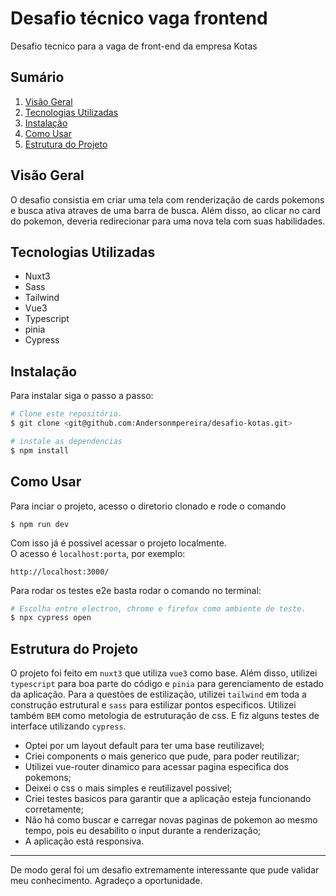 # Desafio técnico vaga frontend

Desafio tecnico para a vaga de front-end da empresa Kotas

## Sumário

1. [Visão Geral](#visão-geral)
2. [Tecnologias Utilizadas](#tecnologias-utilizadas)
3. [Instalação](#instalação)
4. [Como Usar](#como-usar)
5. [Estrutura do Projeto](#estrutura-do-projeto)

## Visão Geral

O desafio consistia em criar uma tela com renderização de cards pokemons e busca ativa atraves de uma barra de busca. Além disso, ao clicar no card do pokemon, deveria redirecionar para uma nova tela com suas habilidades.

## Tecnologias Utilizadas

- Nuxt3
- Sass
- Tailwind
- Vue3
- Typescript
- pinia
- Cypress

## Instalação

Para instalar siga o passo a passo:
```bash
# Clone este repositório.
$ git clone <git@github.com:Andersonmpereira/desafio-kotas.git>

# instale as dependencias
$ npm install

```

## Como Usar

Para inciar o projeto, acesso o diretorio clonado e rode o comando
```bash.
$ npm run dev
```

Com isso já é possivel acessar o projeto localmente.<br>
O acesso é `localhost:porta`, por exemplo:
```bash.
http://localhost:3000/
```

Para rodar os testes e2e basta rodar o comando no terminal:
```bash
# Escolha entre electron, chrome e firefox como ambiente de teste.
$ npx cypress open

```

## Estrutura do Projeto

O projeto foi feito em `nuxt3` que utiliza `vue3` como base. Além disso, utilizei `typescript` para boa parte do código e `pinia` para gerenciamento de estado da aplicação. Para a questões de estilização, utilizei `tailwind` em toda a construção estrutural e `sass` para estilizar pontos especificos. Utilizei também `BEM` como metologia de estruturação de css. E fiz alguns testes de interface utilizando `cypress`. 

- Optei por um layout default para ter uma base reutilizavel;
- Criei components o mais generico que pude, para poder reutilizar;
- Utilizei vue-router dinamico para acessar pagina especifica dos pokemons;
- Deixei o css o mais simples e reutilizavel possivel;
- Criei testes basicos para garantir que a aplicação esteja funcionando corretamente;
- Não há como buscar e carregar novas paginas de pokemon ao mesmo tempo, pois eu desabilito o input durante a renderização;
- A aplicação está responsiva.

---

De modo geral foi um desafio extremamente interessante que pude validar meu conhecimento. 
Agradeço a oportunidade.
